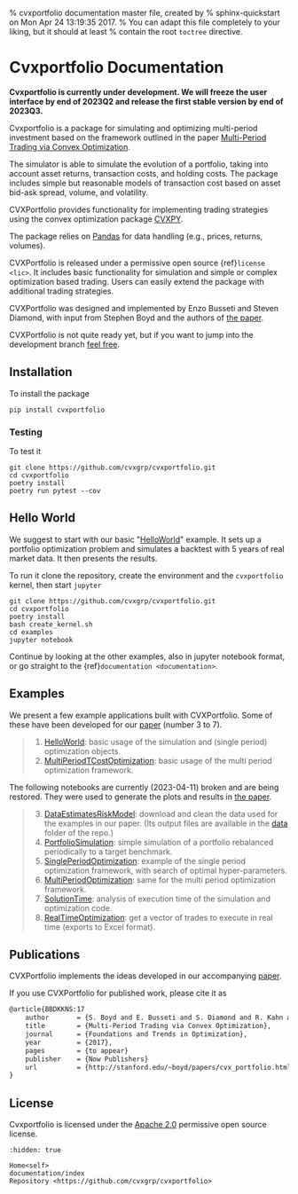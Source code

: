 % cvxportfolio documentation master file, created by
% sphinx-quickstart on Mon Apr 24 13:19:35 2017.
% You can adapt this file completely to your liking, but it should at least
% contain the root `toctree` directive.


# Cvxportfolio Documentation

**Cvxportfolio is currently under development. We will freeze the user interface by end of 2023Q2 and release the first stable version by end of 2023Q3.**

Cvxportfolio is a package for simulating and optimizing multi-period investment based on the framework outlined in the paper [Multi-Period Trading via Convex Optimization](https://web.stanford.edu/~boyd/papers/pdf/cvx_portfolio.pdf).

The simulator is able to simulate the evolution of a portfolio, taking into account asset returns, transaction costs, and holding costs. The package includes simple but reasonable models of transaction cost based on asset bid-ask spread, volume, and volatility.

CVXPortfolio provides functionality for implementing trading strategies using the convex optimization package [CVXPY].

The package relies on [Pandas] for data handling (e.g., prices, returns, volumes).

CVXPortfolio is released under a permissive open source {ref}`license <lic>`. It includes basic functionality for simulation and simple or complex optimization based trading. Users can easily extend the package with additional trading strategies.

CVXPortfolio was designed and implemented by Enzo Busseti and Steven Diamond, with input from Stephen Boyd and the authors of [the paper](https://web.stanford.edu/~boyd/papers/pdf/cvx_portfolio.pdf).

CVXPortfolio is not quite ready yet, but if you want to jump into the development branch [feel free](https://github.com/cvxgrp/cvxportfolio).


## Installation

To install the package
```
pip install cvxportfolio
```

### Testing

To test it

```
git clone https://github.com/cvxgrp/cvxportfolio.git
cd cvxportfolio
poetry install
poetry run pytest --cov
```

## Hello World

We suggest to start with our basic "[HelloWorld]" example. It sets up
a portfolio optimization problem and simulates a backtest with 5 years
of real market data. It then presents the results.

To run it clone the repository, create the environment and the `cvxportfolio` kernel, then start `jupyter`

```
git clone https://github.com/cvxgrp/cvxportfolio.git
cd cvxportfolio
poetry install
bash create_kernel.sh
cd examples
jupyter notebook
```

Continue by looking at the other examples,
also in jupyter notebook format,
or go straight to the {ref}`documentation <documentation>`.

[helloworld]: https://github.com/cvxgrp/cvxportfolio/blob/master/examples/HelloWorld.ipynb
[jupyter]: https://jupyter.org/


## Examples

We present a few example applications built with CVXPortfolio.
Some of these have been developed for our [paper](https://web.stanford.edu/~boyd/papers/cvx_portfolio.html) (number 3 to 7).

> 1. [HelloWorld]: basic usage of the simulation and (single period) optimization objects.
> 1. [MultiPeriodTCostOptimization]: basic usage of the multi period optimization framework.

The following notebooks are currently (2023-04-11) broken and are being restored. They were used to generate the plots and results in [the paper](https://web.stanford.edu/~boyd/papers/cvx_portfolio.html).
> 3. [DataEstimatesRiskModel]: download and clean the data used for the examples in our paper. (Its output files are available in the [data](https://github.com/cvxgrp/cvxportfolio/blob/master/data) folder of the repo.)
> 4. [PortfolioSimulation]: simple simulation of a portfolio rebalanced periodically to a target benchmark.
> 5. [SinglePeriodOptimization]: example of the single period optimization framework, with search of optimal hyper-parameters.
> 6. [MultiPeriodOptimization]: same for the multi period optimization framework.
> 7. [SolutionTime]: analysis of execution time of the simulation and optimization code.
> 8. [RealTimeOptimization]: get a vector of trades to execute in real time (exports to Excel format).

[dataestimatesriskmodel]: https://github.com/cvxgrp/cvxportfolio/blob/master/examples/DataEstimatesRiskModel.ipynb
[helloworld]: https://github.com/cvxgrp/cvxportfolio/blob/master/examples/HelloWorld.ipynb
[multiperiodoptimization]: https://github.com/cvxgrp/cvxportfolio/blob/master/examples/MultiPeriodOptimization.ipynb
[MultiPeriodTCostOptimization]: https://github.com/cvxgrp/cvxportfolio/blob/master/examples/MultiPeriodTCostOptimization.ipynb
[portfoliosimulation]: https://github.com/cvxgrp/cvxportfolio/blob/master/examples/PortfolioSimulation.ipynb
[realtimeoptimization]: https://github.com/cvxgrp/cvxportfolio/blob/master/examples/RealTimeOptimization.ipynb
[singleperiodoptimization]: https://github.com/cvxgrp/cvxportfolio/blob/master/examples/SinglePeriodOptimization.ipynb
[solutiontime]: https://github.com/cvxgrp/cvxportfolio/blob/master/examples/SolutionTime.ipynb



## Publications

CVXPortfolio implements the ideas developed in our accompanying [paper](https://web.stanford.edu/~boyd/papers/pdf/cvx_portfolio.pdf).

If you use CVXPortfolio for published work, please cite it as

```latex
@article{BBDKKNS:17
    author       = {S. Boyd and E. Busseti and S. Diamond and R. Kahn and K. Koh and P. Nystrup and J. Speth},
    title        = {Multi-Period Trading via Convex Optimization},
    journal      = {Foundations and Trends in Optimization},
    year         = {2017},
    pages        = {to appear}
    publisher    = {Now Publishers}
    url          = {http://stanford.edu/~boyd/papers/cvx_portfolio.html},
}
```

## License

Cvxportfolio is licensed under the [Apache 2.0](http://www.apache.org/licenses/) permissive
open source license.




```{toctree}
:hidden: true

Home<self>
documentation/index
Repository <https://github.com/cvxgrp/cvxportfolio>
```

[cvxpy]: https://www.cvxpy.org/
[pandas]: http://pandas.pydata.org

